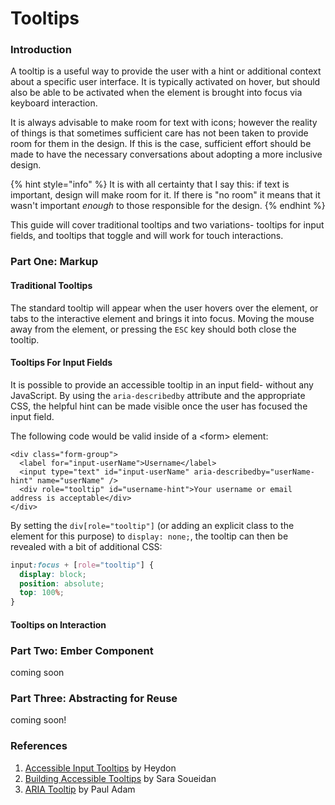 # Tooltips

### Introduction

A tooltip is a useful way to provide the user with a hint or additional context about a specific user interface. It is typically activated on hover, but should also be able to be activated when the element is brought into focus via keyboard interaction. 

It is always advisable to make room for text with icons; however the reality of things is that sometimes sufficient care has not been taken to provide room for them in the design. If this is the case, sufficient effort should be made to have the necessary conversations about adopting a more inclusive design. 

{% hint style="info" %}
It is with all certainty that I say this: if text is important, design will make room for it. If there is "no room" it means that it wasn't important _enough_ to those responsible for the design. 
{% endhint %}

This guide will cover traditional tooltips and two variations- tooltips for input fields, and tooltips that toggle and will work for touch interactions. 

### Part One: Markup

#### Traditional Tooltips

The standard tooltip will appear when the user hovers over the element, or tabs to the interactive element and brings it into focus. Moving the mouse away from the element, or pressing the `ESC` key should both close the tooltip. 



#### Tooltips For Input Fields

It is possible to provide an accessible tooltip in an input field- without any JavaScript. By using the `aria-describedby` attribute and the appropriate CSS, the helpful hint can be made visible once the user has focused the input field. 

The following code would be valid inside of a &lt;form&gt; element:

```markup
<div class="form-group">
  <label for="input-userName">Username</label>
  <input type="text" id="input-userName" aria-describedby="userName-hint" name="userName" />
  <div role="tooltip" id="username-hint">Your username or email address is acceptable</div>
</div> 
```

By setting the `div[role="tooltip"]` \(or adding an explicit class to the element for this purpose\) to `display: none;`, the tooltip can then be revealed with a bit of additional CSS: 

```css
input:focus + [role="tooltip"] {
  display: block;
  position: absolute;
  top: 100%;
}
```

#### Tooltips on Interaction

                                                                                                                                                                                                                                                                                                                                          





### Part Two: Ember Component

coming soon

### Part Three: Abstracting for Reuse

coming soon!

### References

1. [Accessible Input Tooltips](http://heydonworks.com/practical_aria_examples/#input-tooltip) by Heydon
2. [Building Accessible Tooltips](https://www.sarasoueidan.com/blog/accessible-tooltips/) by Sara Soueidan
3. [ARIA Tooltip](http://pauljadam.com/demos/tooltip.html) by Paul Adam

